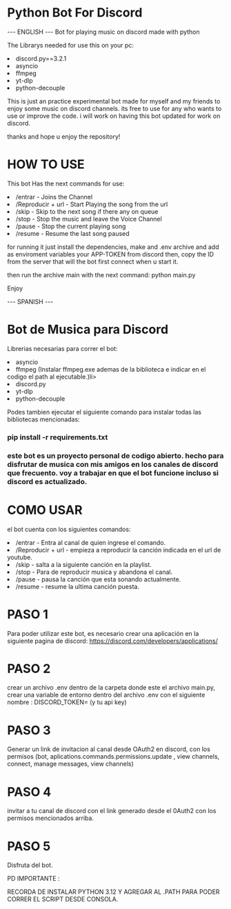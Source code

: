 # Python Bot For Discord

 --- ENGLISH ---
Bot for playing music on discord made with python


The Librarys needed for use this on your pc:


<li>discord.py==3.2.1</li>
<li>asyncio</li>
<li>ffmpeg</li>
<li>yt-dlp</li>
<li>python-decouple</li>



<p>This is just an practice experimental bot made for myself and my friends to enjoy some music on discord channels. its free to use for any who wants to use or improve the code.
i will work on having this bot updated for work on discord.</p>

thanks and hope u enjoy the repository!

# HOW TO USE

This bot Has the next commands for use:

<li>/entrar - Joins the Channel</li>
<li>/Reproducir + url - Start Playing the song from the url</li>
<li>/skip - Skip to the next song if there any on queue</li>
<li>/stop - Stop the music and leave the Voice Channel</li>
<li>/pause - Stop the current playing song</li>
<li>/resume - Resume the last song paused</li>


<p>for running it just install the dependencies, make and .env archive and add as enviroment variables  your APP-TOKEN from discord then, copy the ID from the server that will the bot first connect when u start it.

then run the archive main with the next command:
python main.py</p>

Enjoy

 --- SPANISH ---
# Bot de Musica para Discord

Librerias necesarias para correr el bot:

<li>asyncio</li>
<li>ffmpeg (Instalar ffmpeg.exe ademas de la biblioteca e indicar en el codigo el path al ejecutable.)li>
<li>discord.py</li>
<li>yt-dlp</li>
<li>python-decouple</li>

Podes tambien ejecutar el siguiente comando para instalar todas las bibliotecas mencionadas:

<h3>pip install -r requirements.txt<h3>


<p>este bot es un proyecto personal de codigo abierto. hecho para disfrutar de musica con mis amigos en los canales de discord que frecuento. voy a trabajar en que el bot funcione incluso si discord es actualizado.</p>

# COMO USAR

el bot cuenta con los siguientes comandos:

<li>/entrar - Entra al canal de quien ingrese el comando.</li>
<li>/Reproducir + url - empieza a reproducir la canción indicada en el url de youtube.</li>
<li>/skip - salta a la siguiente canción en la playlist.</li>
<li>/stop - Para de reproducir musica y abandona el canal.</li>
<li>/pause - pausa la canción que esta sonando actualmente.</li>
<li>/resume - resume la ultima canción puesta.</li>


# PASO 1
Para poder utilizar este bot, es necesario crear una aplicación en la siguiente pagina de discord:
https://discord.com/developers/applications/

# PASO 2

crear un archivo .env dentro de la carpeta donde este el archivo main.py, crear una variable de entorno dentro del archivo .env con el siguiente nombre : DISCORD_TOKEN= (y tu api key)

# PASO 3

Generar un link de invitacion al canal desde OAuth2 en discord, con los permisos (bot, aplications.commands.permissions.update , view channels, connect, manage messages, view channels)

# PASO 4

invitar a tu canal de discord con el link generado desde el 0Auth2 con los permisos mencionados arriba.

# PASO 5

Disfruta del bot.


PD IMPORTANTE :

RECORDA DE INSTALAR PYTHON 3.12 Y AGREGAR AL .PATH PARA PODER CORRER EL SCRIPT DESDE CONSOLA.
